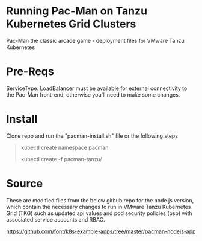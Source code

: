 # Running Pac-Man on Tanzu Kubernetes Grid Clusters
Pac-Man the classic arcade game - deployment files for VMware Tanzu Kubernetes

# Pre-Reqs

ServiceType: LoadBalancer must be available for external connectivity to the Pac-Man front-end, otherwise you'll need to make some changes. 

# Install

Clone repo and run the "pacman-install.sh" file or the following steps

> kubectl create namespace pacman
> 
> kubectl create -f pacman-tanzu/

# Source
These are modified files from the below github repo for the node.js version, which contain the necessary changes to run in VMware Tanzu Kubernetes Grid (TKG) such as updated api values and pod security policies (psp) with associated service accounts and RBAC.

https://github.com/font/k8s-example-apps/tree/master/pacman-nodejs-app
